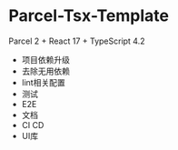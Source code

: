 # Parcel-Tsx-Template

Parcel 2 + React 17 + TypeScript 4.2

- 项目依赖升级
- 去除无用依赖
- lint相关配置
- 测试
- E2E
- 文档
- CI CD
- UI库
